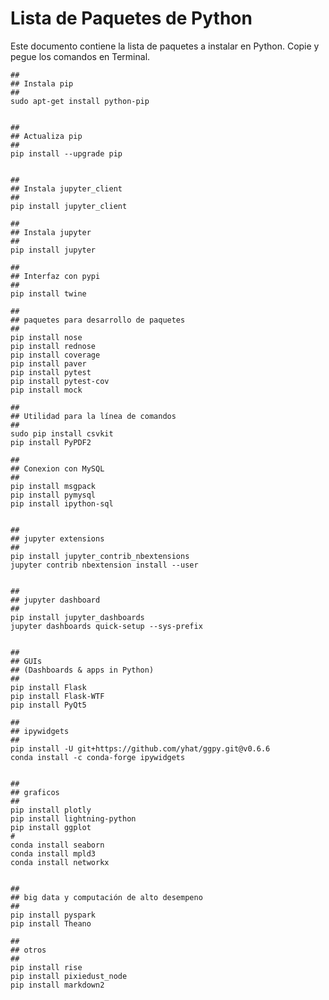 # Lista de Paquetes de Python

Este documento contiene la lista de paquetes a instalar en Python. Copie y
pegue los comandos en Terminal.


    ##
    ## Instala pip
    ##
    sudo apt-get install python-pip
   
    
    ##
    ## Actualiza pip
    ##
    pip install --upgrade pip


    ##
    ## Instala jupyter_client
    ##
    pip install jupyter_client
    
    ##
    ## Instala jupyter
    ##
    pip install jupyter
    
    ##
    ## Interfaz con pypi
    ##
    pip install twine

    ##
    ## paquetes para desarrollo de paquetes
    ##
    pip install nose
    pip install rednose
    pip install coverage
    pip install paver
    pip install pytest
    pip install pytest-cov
    pip install mock

    ##
    ## Utilidad para la línea de comandos
    ##
    sudo pip install csvkit
    pip install PyPDF2

    ##
    ## Conexion con MySQL
    ##
    pip install msgpack
    pip install pymysql
    pip install ipython-sql


    ##
    ## jupyter extensions
    ##
    pip install jupyter_contrib_nbextensions
    jupyter contrib nbextension install --user


    ##
    ## jupyter dashboard
    ##
    pip install jupyter_dashboards
    jupyter dashboards quick-setup --sys-prefix


    ##
    ## GUIs
    ## (Dashboards & apps in Python)
    ##
    pip install Flask
    pip install Flask-WTF
    pip install PyQt5

    ##
    ## ipywidgets
    ##
    pip install -U git+https://github.com/yhat/ggpy.git@v0.6.6
    conda install -c conda-forge ipywidgets


    ##
    ## graficos
    ##
    pip install plotly
    pip install lightning-python
    pip install ggplot
    #
    conda install seaborn
    conda install mpld3
    conda install networkx


    ##
    ## big data y computación de alto desempeno
    ##
    pip install pyspark
    pip install Theano

    ##
    ## otros
    ##
    pip install rise
    pip install pixiedust_node
    pip install markdown2
